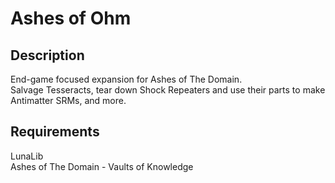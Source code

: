 # Ashes of Ohm

## Description

End-game focused expansion for Ashes of The Domain.  
Salvage Tesseracts, tear down Shock Repeaters and use their parts to make Antimatter SRMs, and more.

## Requirements

LunaLib  
Ashes of The Domain - Vaults of Knowledge
